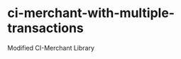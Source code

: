 ci-merchant-with-multiple-transactions
======================================

Modified CI-Merchant Library
